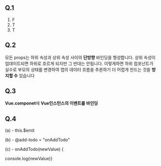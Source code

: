 ## Q.1

1.  F
2.  T
3.  T



## Q.2



모든 props는 하위 속성과 상위 속성 사이의 **단방향** 바인딩을 형성합니다. 상위 속성이 업데이트되면 하위로 흐르게 되지만 그 반대는 안됩니다. 이렇게하면 하위 컴포넌트가 실수로 부모의 상태를 변경하여 앱의 데이터 흐름을 추론하기 더 어렵게 만드는 것을 **방지할 수** 있습니다



## Q.3

**Vue.componet**에 **Vue인스턴스의 이벤트를 바인딩**



## Q.4

(a) - this.$emit

(b) - @add-todo = "onAddTodo"

(c) - onAddTodo(newValue) {

console.log(newValue)}